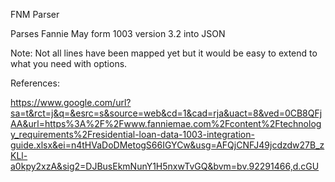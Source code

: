 FNM Parser

Parses Fannie May form 1003 version 3.2 into JSON

Note: Not all lines have been mapped yet but it would be easy to extend to what you need with options. 

References: 

https://www.google.com/url?sa=t&rct=j&q=&esrc=s&source=web&cd=1&cad=rja&uact=8&ved=0CB8QFjAA&url=https%3A%2F%2Fwww.fanniemae.com%2Fcontent%2Ftechnology_requirements%2Fresidential-loan-data-1003-integration-guide.xlsx&ei=n4tHVaDoDMetogS66IGYCw&usg=AFQjCNFJ49jcdzdw27B_zKLl-a0kpy2xzA&sig2=DJBusEkmNunY1H5nxwTvGQ&bvm=bv.92291466,d.cGU